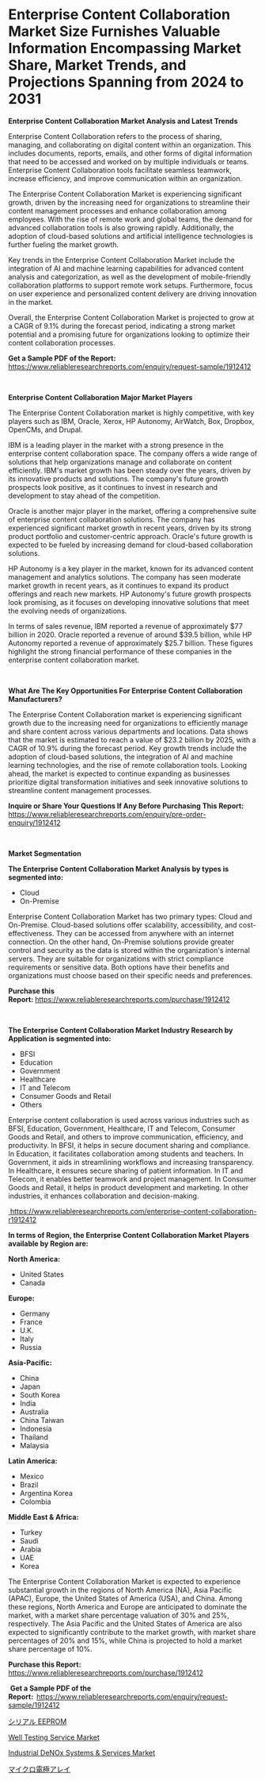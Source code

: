 <p><h1>Enterprise Content Collaboration Market Size Furnishes Valuable Information Encompassing Market Share, Market Trends, and Projections Spanning from 2024 to 2031</h1></p><p><strong>Enterprise Content Collaboration Market Analysis and Latest Trends</strong></p>
<p><p>Enterprise Content Collaboration refers to the process of sharing, managing, and collaborating on digital content within an organization. This includes documents, reports, emails, and other forms of digital information that need to be accessed and worked on by multiple individuals or teams. Enterprise Content Collaboration tools facilitate seamless teamwork, increase efficiency, and improve communication within an organization.</p><p>The Enterprise Content Collaboration Market is experiencing significant growth, driven by the increasing need for organizations to streamline their content management processes and enhance collaboration among employees. With the rise of remote work and global teams, the demand for advanced collaboration tools is also growing rapidly. Additionally, the adoption of cloud-based solutions and artificial intelligence technologies is further fueling the market growth.</p><p>Key trends in the Enterprise Content Collaboration Market include the integration of AI and machine learning capabilities for advanced content analysis and categorization, as well as the development of mobile-friendly collaboration platforms to support remote work setups. Furthermore, focus on user experience and personalized content delivery are driving innovation in the market.</p><p>Overall, the Enterprise Content Collaboration Market is projected to grow at a CAGR of 9.1% during the forecast period, indicating a strong market potential and a promising future for organizations looking to optimize their content collaboration processes.</p></p>
<p><strong>Get a Sample PDF of the Report:&nbsp;</strong> <a href="https://www.reliableresearchreports.com/enquiry/request-sample/1912412">https://www.reliableresearchreports.com/enquiry/request-sample/1912412</a></p>
<p>&nbsp;</p>
<p><strong>Enterprise Content Collaboration Major Market Players</strong></p>
<p><p>The Enterprise Content Collaboration market is highly competitive, with key players such as IBM, Oracle, Xerox, HP Autonomy, AirWatch, Box, Dropbox, OpenCMs, and Drupal. </p><p>IBM is a leading player in the market with a strong presence in the enterprise content collaboration space. The company offers a wide range of solutions that help organizations manage and collaborate on content efficiently. IBM's market growth has been steady over the years, driven by its innovative products and solutions. The company's future growth prospects look positive, as it continues to invest in research and development to stay ahead of the competition.</p><p>Oracle is another major player in the market, offering a comprehensive suite of enterprise content collaboration solutions. The company has experienced significant market growth in recent years, driven by its strong product portfolio and customer-centric approach. Oracle's future growth is expected to be fueled by increasing demand for cloud-based collaboration solutions.</p><p>HP Autonomy is a key player in the market, known for its advanced content management and analytics solutions. The company has seen moderate market growth in recent years, as it continues to expand its product offerings and reach new markets. HP Autonomy's future growth prospects look promising, as it focuses on developing innovative solutions that meet the evolving needs of organizations.</p><p>In terms of sales revenue, IBM reported a revenue of approximately $77 billion in 2020. Oracle reported a revenue of around $39.5 billion, while HP Autonomy reported a revenue of approximately $25.7 billion. These figures highlight the strong financial performance of these companies in the enterprise content collaboration market.</p></p>
<p>&nbsp;</p>
<p><strong>What Are The Key Opportunities For Enterprise Content Collaboration Manufacturers?</strong></p>
<p><p>The Enterprise Content Collaboration market is experiencing significant growth due to the increasing need for organizations to efficiently manage and share content across various departments and locations. Data shows that the market is estimated to reach a value of $23.2 billion by 2025, with a CAGR of 10.9% during the forecast period. Key growth trends include the adoption of cloud-based solutions, the integration of AI and machine learning technologies, and the rise of remote collaboration tools. Looking ahead, the market is expected to continue expanding as businesses prioritize digital transformation initiatives and seek innovative solutions to streamline content management processes.</p></p>
<p><strong>Inquire or Share Your Questions If Any Before Purchasing This Report:</strong> <a href="https://www.reliableresearchreports.com/enquiry/pre-order-enquiry/1912412">https://www.reliableresearchreports.com/enquiry/pre-order-enquiry/1912412</a></p>
<p>&nbsp;</p>
<p><strong>Market Segmentation</strong></p>
<p><strong>The Enterprise Content Collaboration Market Analysis by types is segmented into:</strong></p>
<p><ul><li>Cloud</li><li>On-Premise</li></ul></p>
<p><p>Enterprise Content Collaboration Market has two primary types: Cloud and On-Premise. Cloud-based solutions offer scalability, accessibility, and cost-effectiveness. They can be accessed from anywhere with an internet connection. On the other hand, On-Premise solutions provide greater control and security as the data is stored within the organization's internal servers. They are suitable for organizations with strict compliance requirements or sensitive data. Both options have their benefits and organizations must choose based on their specific needs and preferences.</p></p>
<p><strong>Purchase this Report:&nbsp;</strong><a href="https://www.reliableresearchreports.com/purchase/1912412">https://www.reliableresearchreports.com/purchase/1912412</a></p>
<p>&nbsp;</p>
<p><strong>The Enterprise Content Collaboration Market Industry Research by Application is segmented into:</strong></p>
<p><ul><li>BFSI</li><li>Education</li><li>Government</li><li>Healthcare</li><li>IT and Telecom</li><li>Consumer Goods and Retail</li><li>Others</li></ul></p>
<p><p>Enterprise content collaboration is used across various industries such as BFSI, Education, Government, Healthcare, IT and Telecom, Consumer Goods and Retail, and others to improve communication, efficiency, and productivity. In BFSI, it helps in secure document sharing and compliance. In Education, it facilitates collaboration among students and teachers. In Government, it aids in streamlining workflows and increasing transparency. In Healthcare, it ensures secure sharing of patient information. In IT and Telecom, it enables better teamwork and project management. In Consumer Goods and Retail, it helps in product development and marketing. In other industries, it enhances collaboration and decision-making.</p></p>
<p><a href="https://www.reliableresearchreports.com/enterprise-content-collaboration-r1912412">&nbsp;https://www.reliableresearchreports.com/enterprise-content-collaboration-r1912412</a></p>
<p><strong>In terms of Region, the Enterprise Content Collaboration Market Players available by Region are:</strong></p>
<p>
    <p> <strong> North America: </strong>
        <ul>
            <li>United States</li>
            <li>Canada</li>
        </ul>
        </p> 
    <p> <strong> Europe: </strong>
        <ul>
            <li>Germany</li>
            <li>France</li>
            <li>U.K.</li>
            <li>Italy</li>
            <li>Russia</li>
        </ul>
        </p> 
    <p> <strong> Asia-Pacific: </strong>
        <ul>
            <li>China</li>
            <li>Japan</li>
            <li>South Korea</li>
            <li>India</li>
            <li>Australia</li>
            <li>China Taiwan</li>
            <li>Indonesia</li>
            <li>Thailand</li>
            <li>Malaysia</li>
        </ul>
        </p> 
    <p> <strong> Latin America: </strong>
        <ul>
            <li>Mexico</li>
            <li>Brazil</li>
            <li>Argentina Korea</li>
            <li>Colombia</li>
        </ul>
        </p> 
    <p> <strong> Middle East & Africa: </strong>
        <ul>
            <li>Turkey</li>
            <li>Saudi</li>
            <li>Arabia</li>
            <li>UAE</li>
            <li>Korea</li>
        </ul>
    </p>
    </p>
<p><p>The Enterprise Content Collaboration Market is expected to experience substantial growth in the regions of North America (NA), Asia Pacific (APAC), Europe, the United States of America (USA), and China. Among these regions, North America and Europe are anticipated to dominate the market, with a market share percentage valuation of 30% and 25%, respectively. The Asia Pacific and the United States of America are also expected to significantly contribute to the market growth, with market share percentages of 20% and 15%, while China is projected to hold a market share percentage of 10%.</p></p>
<p><strong>Purchase this Report: </strong><a href="https://www.reliableresearchreports.com/purchase/1912412">https://www.reliableresearchreports.com/purchase/1912412</a></p>
<p>&nbsp;<strong>Get a Sample PDF of the Report:&nbsp;&nbsp;</strong><a href="https://www.reliableresearchreports.com/enquiry/request-sample/1912412">https://www.reliableresearchreports.com/enquiry/request-sample/1912412</a></p>
<p><strong></strong></p>
<p><p><a href="https://github.com/mohamedbakry57/Market-Research-Report-List-3/blob/main/327528560642.md">シリアル EEPROM</a></p><p><a href="https://github.com/susanjprice2023/Market-Research-Report-List-1/blob/main/well-testing-service-market.md">Well Testing Service Market</a></p><p><a href="https://github.com/ElmoRunolfsson2023/Market-Research-Report-List-1/blob/main/industrial-denox-systems-services-market.md">Industrial DeNOx Systems & Services Market</a></p><p><a href="https://github.com/TerrellConn/Market-Research-Report-List-1/blob/main/866185360631.md">マイクロ電極アレイ</a></p></p>